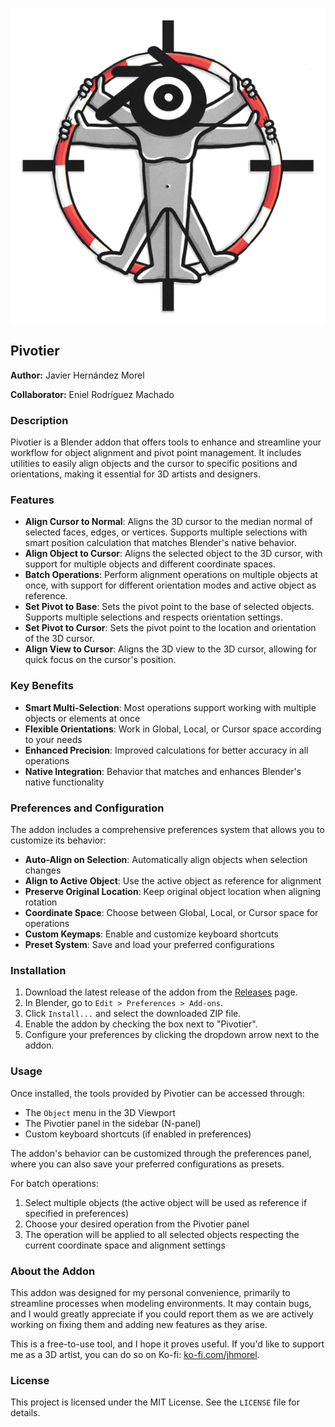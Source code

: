 <p align="center">
  <img src="Pivotier_Banner.png" alt="Banner Image" />
</p>

## Pivotier

**Author:** Javier Hernández Morel

**Collaborator:** Eniel Rodríguez Machado

### Description

Pivotier is a Blender addon that offers tools to enhance and streamline your workflow for object alignment and pivot point management. It includes utilities to easily align objects and the cursor to specific positions and orientations, making it essential for 3D artists and designers.

### Features

- **Align Cursor to Normal**: Aligns the 3D cursor to the median normal of selected faces, edges, or vertices. Supports multiple selections with smart position calculation that matches Blender's native behavior.
- **Align Object to Cursor**: Aligns the selected object to the 3D cursor, with support for multiple objects and different coordinate spaces.
- **Batch Operations**: Perform alignment operations on multiple objects at once, with support for different orientation modes and active object as reference.
- **Set Pivot to Base**: Sets the pivot point to the base of selected objects. Supports multiple selections and respects orientation settings.
- **Set Pivot to Cursor**: Sets the pivot point to the location and orientation of the 3D cursor.
- **Align View to Cursor**: Aligns the 3D view to the 3D cursor, allowing for quick focus on the cursor's position.

### Key Benefits

- **Smart Multi-Selection**: Most operations support working with multiple objects or elements at once
- **Flexible Orientations**: Work in Global, Local, or Cursor space according to your needs
- **Enhanced Precision**: Improved calculations for better accuracy in all operations
- **Native Integration**: Behavior that matches and enhances Blender's native functionality

### Preferences and Configuration

The addon includes a comprehensive preferences system that allows you to customize its behavior:

- **Auto-Align on Selection**: Automatically align objects when selection changes
- **Align to Active Object**: Use the active object as reference for alignment
- **Preserve Original Location**: Keep original object location when aligning rotation
- **Coordinate Space**: Choose between Global, Local, or Cursor space for operations
- **Custom Keymaps**: Enable and customize keyboard shortcuts
- **Preset System**: Save and load your preferred configurations

### Installation

1. Download the latest release of the addon from the [Releases](https://github.com/jhmorel/Pivotier/releases) page.
2. In Blender, go to `Edit > Preferences > Add-ons`.
3. Click `Install...` and select the downloaded ZIP file.
4. Enable the addon by checking the box next to "Pivotier".
5. Configure your preferences by clicking the dropdown arrow next to the addon.

### Usage

Once installed, the tools provided by Pivotier can be accessed through:
- The `Object` menu in the 3D Viewport
- The Pivotier panel in the sidebar (N-panel)
- Custom keyboard shortcuts (if enabled in preferences)

The addon's behavior can be customized through the preferences panel, where you can also save your preferred configurations as presets.

For batch operations:
1. Select multiple objects (the active object will be used as reference if specified in preferences)
2. Choose your desired operation from the Pivotier panel
3. The operation will be applied to all selected objects respecting the current coordinate space and alignment settings

### About the Addon

This addon was designed for my personal convenience, primarily to streamline processes when modeling environments. It may contain bugs, and I would greatly appreciate if you could report them as we are actively working on fixing them and adding new features as they arise.

This is a free-to-use tool, and I hope it proves useful. If you'd like to support me as a 3D artist, you can do so on Ko-fi: [ko-fi.com/jhmorel](https://ko-fi.com/jhmorel).

### License

This project is licensed under the MIT License. See the `LICENSE` file for details.
